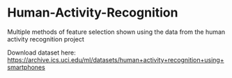 # Human-Activity-Recognition
Multiple methods of feature selection shown using the data from the human activity recognition project

Download dataset here:
https://archive.ics.uci.edu/ml/datasets/human+activity+recognition+using+smartphones
